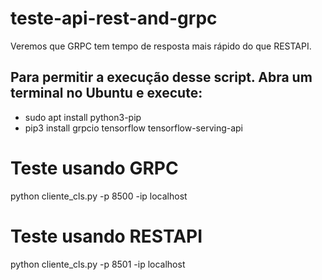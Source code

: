 # teste-api-rest-and-grpc

Veremos que GRPC tem tempo de resposta mais rápido do que RESTAPI.


## Para permitir a execução desse script. Abra um terminal no Ubuntu e execute:
- sudo apt install python3-pip
- pip3 install grpcio tensorflow tensorflow-serving-api


# Teste usando GRPC
python cliente_cls.py -p 8500 -ip localhost

# Teste usando RESTAPI
python cliente_cls.py -p 8501 -ip localhost
